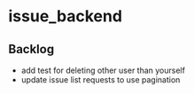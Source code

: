 # issue_backend

## Backlog
- add test for deleting other user than yourself
- update issue list requests to use pagination
